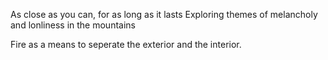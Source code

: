 As close as you can, for as long as it lasts Exploring themes of melancholy and lonliness in the mountains 

Fire as a means to seperate the exterior and the interior. 